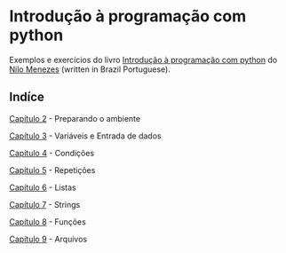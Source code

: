 # Introdução à programação com python

Exemplos e exercícios do livro [Introdução à programação com python](https://python.nilo.pro.br/) do [Nilo Menezes](https://twitter.com/lskbr) (written in Brazil Portuguese).

## Indíce

[Capítulo 2](https://github.com/leobiscassi/python-playground/tree/master/references/intro-prog-python/02-preparando-ambiente) - Preparando o ambiente

[Capítulo 3](https://github.com/leobiscassi/python-playground/tree/master/references/intro-prog-python/03-variaveis-e-entrada-dados) - Variáveis e Entrada de dados

[Capítulo 4](https://github.com/leobiscassi/python-playground/tree/master/references/intro-prog-python/04-condicoes) - Condições

[Capítulo 5](https://github.com/leobiscassi/python-playground/tree/master/references/intro-prog-python/05-repeticoes) - Repetições

[Capítulo 6](https://github.com/leobiscassi/python-playground/tree/master/references/intro-prog-python/06-listas) - Listas

[Capítulo 7](https://github.com/leobiscassi/python-playground/tree/master/references/intro-prog-python/07-strings) - Strings

[Capítulo 8](https://github.com/leobiscassi/python-playground/tree/master/references/intro-prog-python/08-funcoes) - Funções

[Capítulo 9](https://github.com/leobiscassi/python-playground/tree/master/references/intro-prog-python/09-arquivos) - Arquivos